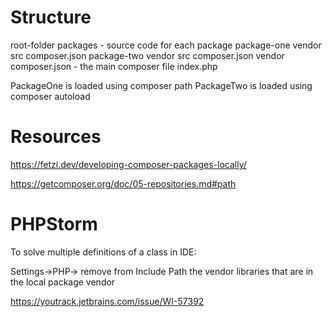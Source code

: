 # Structure

root-folder
    packages - source code for each package
        package-one
            vendor
            src
            composer.json
        package-two
            vendor
            src
            composer.json
    vendor
    composer.json - the main composer file
    index.php

PackageOne is loaded using composer path
PackageTwo is loaded using composer autoload

# Resources

https://fetzi.dev/developing-composer-packages-locally/

https://getcomposer.org/doc/05-repositories.md#path

# PHPStorm

To solve multiple definitions of a class in IDE:

Settings->PHP-> remove from Include Path the vendor libraries that are in the local package vendor 

https://youtrack.jetbrains.com/issue/WI-57392